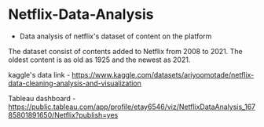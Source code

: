 # Netflix-Data-Analysis

* Data analysis of netflix's dataset of content on the platform

The dataset consist of contents added to Netflix from 2008 to 2021. 
The oldest content is as old as 1925 and the newest as 2021.

kaggle's data link - https://www.kaggle.com/datasets/ariyoomotade/netflix-data-cleaning-analysis-and-visualization

Tableau dashboard - https://public.tableau.com/app/profile/etay6546/viz/NetflixDataAnalysis_16785801891650/Netflix?publish=yes
